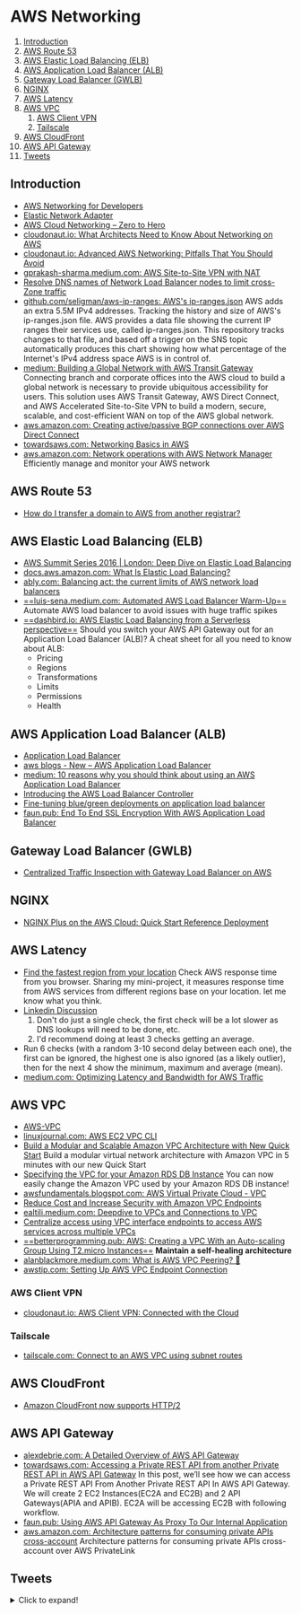 # AWS Networking

1. [Introduction](#introduction)
2. [AWS Route 53](#aws-route-53)
3. [AWS Elastic Load Balancing (ELB)](#aws-elastic-load-balancing-elb)
4. [AWS Application Load Balancer (ALB)](#aws-application-load-balancer-alb)
5. [Gateway Load Balancer (GWLB)](#gateway-load-balancer-gwlb)
6. [NGINX](#nginx)
7. [AWS Latency](#aws-latency)
8. [AWS VPC](#aws-vpc)
    1. [AWS Client VPN](#aws-client-vpn)
    2. [Tailscale](#tailscale)
9. [AWS CloudFront](#aws-cloudfront)
10. [AWS API Gateway](#aws-api-gateway)
11. [Tweets](#tweets)

## Introduction

- [AWS Networking for Developers](https://aws.amazon.com/es/blogs/apn/aws-networking-for-developers/)
- [Elastic Network Adapter](https://aws.amazon.com/blogs/aws/elastic-network-adapter-high-performance-network-interface-for-amazon-ec2)
- [AWS Cloud Networking – Zero to Hero](http://www.netdesignarena.com/index.php/2020/04/15/new-blog-series-aws-cloud-networking-zero-to-hero/)
- [cloudonaut.io: What Architects Need to Know About Networking on AWS](https://cloudonaut.io/what-architects-need-to-know-about-networking-on-aws/)
- [cloudonaut.io: Advanced AWS Networking: Pitfalls That You Should Avoid](https://cloudonaut.io/advanved-aws-networking-pitfalls-that-you-should-avoid/)
- [gprakash-sharma.medium.com: AWS Site-to-Site VPN with NAT](https://gprakash-sharma.medium.com/aws-site-to-site-vpn-with-nat-8bb99f4653ab)
- [Resolve DNS names of Network Load Balancer nodes to limit cross-Zone traffic](https://aws.amazon.com/blogs/networking-and-content-delivery/resolve-dns-names-of-network-load-balancer-nodes-to-limit-cross-zone-traffic)
- [github.com/seligman/aws-ip-ranges: AWS's ip-ranges.json](https://github.com/seligman/aws-ip-ranges) AWS adds an extra 5.5M IPv4 addresses. Tracking the history and size of AWS's ip-ranges.json file. AWS provides a data file showing the current IP ranges their services use, called ip-ranges.json. This repository tracks changes to that file, and based off a trigger on the SNS topic automatically produces this chart showing how what percentage of the Internet's IPv4 address space AWS is in control of.
- [medium: Building a Global Network with AWS Transit Gateway](https://medium.com/avmconsulting-blog/building-a-global-network-with-aws-transit-gateway-7ab0e5222f12) Connecting branch and corporate offices into the AWS cloud to build a global network is necessary to provide ubiquitous accessibility for users. This solution uses AWS Transit Gateway, AWS Direct Connect, and AWS Accelerated Site-to-Site VPN to build a modern, secure, scalable, and cost-efficient WAN on top of the AWS global network.
- [aws.amazon.com: Creating active/passive BGP connections over AWS Direct Connect](https://aws.amazon.com/blogs/networking-and-content-delivery/creating-active-passive-bgp-connections-over-aws-direct-connect/)
- [towardsaws.com: Networking Basics in AWS](https://towardsaws.com/networking-basics-in-aws-ab72882855c4)
- [aws.amazon.com: Network operations with AWS Network Manager](https://aws.amazon.com/products/networking/network-operations/) Efficiently manage and monitor your AWS network

## AWS Route 53

- [How do I transfer a domain to AWS from another registrar?](https://aws.amazon.com/premiumsupport/knowledge-center/transfer-domain-to-aws/)

## AWS Elastic Load Balancing (ELB)

- [AWS Summit Series 2016 | London: Deep Dive on Elastic Load Balancing](https://www.youtube.com/watch?v=HinwLb2lpLQ)
- [docs.aws.amazon.com: What Is Elastic Load Balancing?](http://docs.aws.amazon.com/elasticloadbalancing/latest/userguide/what-is-load-balancing.html)
- [ably.com: Balancing act: the current limits of AWS network load balancers](https://ably.com/blog/limits-aws-network-load-balancers)
- [==luis-sena.medium.com: Automated AWS Load Balancer Warm-Up==](https://luis-sena.medium.com/automated-aws-load-balancer-warm-up-d0b4084c8bbc) Automate AWS load balancer to avoid issues with huge traffic spikes
- [==dashbird.io: AWS Elastic Load Balancing from a Serverless perspective==](https://dashbird.io/blog/aws-application-load-balancer/) Should you switch your AWS API Gateway out for an Application Load Balancer (ALB)? A cheat sheet for all you need to know about ALB:
    - Pricing
    - Regions
    - Transformations
    - Limits
    - Permissions
    - Health

## AWS Application Load Balancer (ALB)

- [Application Load Balancer](https://aws.amazon.com/elasticloadbalancing/applicationloadbalancer/)
- [aws blogs - New – AWS Application Load Balancer](https://aws.amazon.com/blogs/aws/new-aws-application-load-balancer/)
- [medium: 10 reasons why you should think about using an AWS Application Load Balancer](https://medium.com/ankercloud-engineering/10-reasons-why-you-should-think-about-using-an-aws-application-loadbalancer-945f57816c34)
- [Introducing the AWS Load Balancer Controller](https://aws.amazon.com/blogs/containers/introducing-aws-load-balancer-controller/)
- [Fine-tuning blue/green deployments on application load balancer](https://aws.amazon.com/blogs/devops/blue-green-deployments-with-application-load-balancer/)
- [faun.pub: End To End SSL Encryption With AWS Application Load Balancer](https://faun.pub/end-to-end-ssl-encryption-with-aws-application-load-balancer-b43db918bd9e)

## Gateway Load Balancer (GWLB)

- [Centralized Traffic Inspection with Gateway Load Balancer on AWS](https://aws.amazon.com/blogs/apn/centralized-traffic-inspection-with-gateway-load-balancer-on-aws/)

## NGINX

- [NGINX Plus on the AWS Cloud: Quick Start Reference Deployment](https://aws.amazon.com/about-aws/whats-new/2016/09/nginx-plus-on-the-aws-cloud-quick-start-reference-deployment/)

## AWS Latency

- [Find the fastest region from your location](http://aws-latency.altaircp.com/) Check AWS response time from you browser. Sharing my mini-project, it measures response time from AWS services from different regions base on your location. let me know what you think.
- [Linkedin Discussion](https://www.linkedin.com/groups/49531/49531-6092152919937794052)
    1. Don't do just a single check, the first check will be a lot slower as DNS lookups will need to be done, etc.
    2. I'd recommend doing at least 3 checks getting an average.
- Run 6 checks (with a random 3-10 second delay between each one), the first can be ignored, the highest one is also ignored (as a likely outlier), then for the next 4 show the minimum, maximum and average (mean).
- [medium.com: Optimizing Latency and Bandwidth for AWS Traffic](https://medium.com/aws-activate-startup-blog/optimizing-latency-and-bandwidth-for-aws-traffic-cdfd18d0d0f7)

## AWS VPC

- [AWS-VPC](https://en.wikipedia.org/wiki/Amazon_Virtual_Private_Cloud)
- [linuxjournal.com: AWS EC2 VPC CLI](http://www.linuxjournal.com/content/aws-ec2-vpc-cli)
- [Build a Modular and Scalable Amazon VPC Architecture with New Quick Start](https://aws.amazon.com/about-aws/whats-new/2016/07/build-a-modular-and-scalable-amazon-vpc-architecture-with-new-quick-start) Build a modular virtual network architecture with Amazon VPC in 5 minutes with our new Quick Start
- [Specifying the VPC for your Amazon RDS DB Instance](https://aws.amazon.com/about-aws/whats-new/2016/08/specifying-the-vpc-for-your-amazon-rds-db-instance/) You can now easily change the Amazon VPC used by your Amazon RDS DB instance!
- [awsfundamentals.blogspot.com: AWS Virtual Private Cloud - VPC](https://awsfundamentals.blogspot.com/2019/12/aws-vpc-fundamental.html)
- [Reduce Cost and Increase Security with Amazon VPC Endpoints](https://aws.amazon.com/blogs/architecture/reduce-cost-and-increase-security-with-amazon-vpc-endpoints/)
- [ealtili.medium.com: Deepdive to VPCs and Connections to VPC](https://ealtili.medium.com/deepdive-to-vpcs-and-connections-to-vpc-2de3fb164d7c)
- [Centralize access using VPC interface endpoints to access AWS services across multiple VPCs](https://aws.amazon.com/blogs/networking-and-content-delivery/centralize-access-using-vpc-interface-endpoints/)
- [==betterprogramming.pub: AWS: Creating a VPC With an Auto-scaling Group Using T2.micro Instances==](https://betterprogramming.pub/aws-creating-a-vpc-with-an-auto-scaling-group-using-t2-micro-instances-4ac2c5c7795b) **Maintain a self-healing architecture**
- [alanblackmore.medium.com: What is AWS VPC Peering? 🌟](https://alanblackmore.medium.com/what-is-aws-vpc-peering-af85c1e29fb2)
- [awstip.com: Setting Up AWS VPC Endpoint Connection](https://awstip.com/setting-up-aws-vpc-endpoint-connection-d4294d0c2204)

### AWS Client VPN

- [cloudonaut.io: AWS Client VPN: Connected with the Cloud](https://cloudonaut.io/aws-client-vpn-connected-with-the-cloud/)

### Tailscale

- [tailscale.com: Connect to an AWS VPC using subnet routes](https://tailscale.com/kb/1021/install-aws/)

## AWS CloudFront

- [Amazon CloudFront now supports HTTP/2](https://aws.amazon.com/about-aws/whats-new/2016/09/amazon-cloudfront-now-supports-http2/)

## AWS API Gateway

- [alexdebrie.com: A Detailed Overview of AWS API Gateway](https://www.alexdebrie.com/posts/api-gateway-elements/)
- [towardsaws.com: Accessing a Private REST API from another Private REST API in AWS API Gateway](https://towardsaws.com/accessing-a-private-rest-api-from-another-private-rest-api-in-aws-api-gateway-5112b835c0d4) In this post, we’ll see how we can access a Private REST API From Another Private REST API In AWS API Gateway. We will create 2 EC2 Instances(EC2A and EC2B) and 2 API Gateways(APIA and APIB). EC2A will be accessing EC2B with following workflow.
- [faun.pub: Using AWS API Gateway As Proxy To Our Internal Application](https://faun.pub/using-aws-api-gateway-as-proxy-to-our-internal-application-369eb115db70)
- [aws.amazon.com: Architecture patterns for consuming private APIs cross-account](https://aws.amazon.com/blogs/compute/architecture-patterns-for-consuming-private-apis-cross-account/) Architecture patterns for consuming private APIs cross-account over AWS PrivateLink

## Tweets

<details>
  <summary>Click to expand!</summary>

<center>
<blockquote class="twitter-tweet"><p lang="en" dir="ltr">𝗔𝗺𝗮𝘇𝗼𝗻 𝗩irtual 𝗣rivate 𝗖loud ☁️ 🔐<br>Your 𝗹𝗼𝗴𝗶𝗰𝗮𝗹𝗹𝘆 𝗶𝘀𝗼𝗹𝗮𝘁𝗲𝗱 𝘃𝗶𝗿𝘁𝘂𝗮𝗹 𝗻𝗲𝘁𝘄𝗼𝗿𝗸 in the cloud 🛠<br><br>From Security Groups, over Route Tables to VPC Peering ↓ <a href="https://t.co/OWhIWVbJwu">pic.twitter.com/OWhIWVbJwu</a></p>&mdash; Tobias Schmidt (@tpschmidt_) <a href="https://twitter.com/tpschmidt_/status/1582330939442536448?ref_src=twsrc%5Etfw">October 18, 2022</a></blockquote> <script async src="https://platform.twitter.com/widgets.js" charset="utf-8"></script>
</center>
</details>
